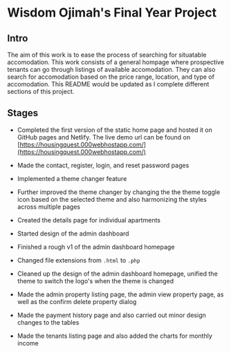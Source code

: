 # Wisdom Ojimah's Final Year Project

## Intro

The aim of this work is to ease the process of searching for situatable accomodation. This work consists of a general hompage where prospective tenants can go through listings of available accomodation. They can also search for accomodation based on the price range, location, and type of accomodation. This README would be updated as I complete different sections of this project.

## Stages

- Completed the first version of the static home page and hosted it on GitHub pages and Netlify. The live demo url can be found on [https://housingquest.000webhostapp.com/](https://housingquest.000webhostapp.com/)

- Made the contact, register, login, and reset password pages

- Implemented a theme changer feature

- Further improved the theme changer by changing the the theme toggle icon based on the selected theme and also harmonizing the styles across multiple pages

- Created the details page for individual apartments

- Started design of the admin dashboard

- Finished a rough v1 of the admin dashboard homepage

- Changed file extensions from ```.html``` to ```.php```

- Cleaned up the design of the admin dashboard homepage, unified the theme to switch the logo's when the theme is changed

- Made the admin property listing page, the admin view property page, as well as the confirm delete property dialog

- Made the payment history page and also carried out minor design changes to the tables

- Made the tenants listing page and also added the charts for monthly income
